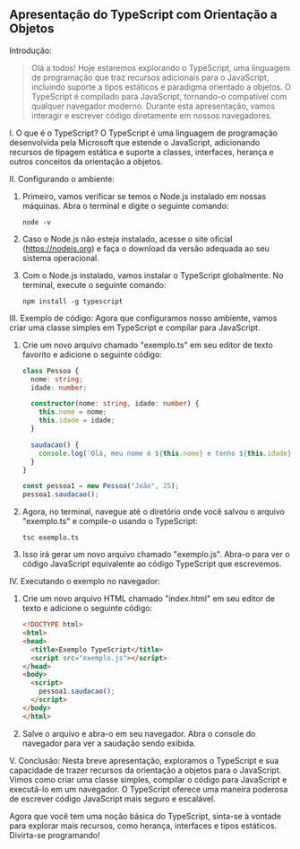 ## Apresentação do TypeScript com Orientação a Objetos

Introdução:
> Olá a todos! Hoje estaremos explorando o TypeScript, uma linguagem de programação que traz recursos adicionais para o JavaScript, incluindo suporte a tipos estáticos e paradigma orientado a objetos.
> O TypeScript é compilado para JavaScript, tornando-o compatível com qualquer navegador moderno. Durante esta apresentação, vamos interagir e escrever código diretamente em nossos navegadores.

I. O que é o TypeScript?
O TypeScript é uma   linguagem de programação desenvolvida pela Microsoft que estende o JavaScript, adicionando recursos de tipagem estática e suporte a classes, interfaces, herança e outros conceitos da orientação a objetos.

II. Configurando o ambiente:
1. Primeiro, vamos verificar se temos o Node.js instalado em nossas máquinas. Abra o terminal e digite o seguinte comando:
   ```
   node -v
   ```

2. Caso o Node.js não esteja instalado, acesse o site oficial (https://nodejs.org) e faça o download da versão adequada ao seu sistema operacional.

3. Com o Node.js instalado, vamos instalar o TypeScript globalmente. No terminal, execute o seguinte comando:
   ```
   npm install -g typescript
   ```

III. Exemplo de código:
Agora que configuramos nosso ambiente, vamos criar uma classe simples em TypeScript e compilar para JavaScript.

1. Crie um novo arquivo chamado "exemplo.ts" em seu editor de texto favorito e adicione o seguinte código:
   ```typescript
   class Pessoa {
     nome: string;
     idade: number;
   
     constructor(nome: string, idade: number) {
       this.nome = nome;
       this.idade = idade;
     }
   
     saudacao() {
       console.log(`Olá, meu nome é ${this.nome} e tenho ${this.idade} anos.`);
     }
   }
   
   const pessoa1 = new Pessoa("João", 25);
   pessoa1.saudacao();
   ```

2. Agora, no terminal, navegue até o diretório onde você salvou o arquivo "exemplo.ts" e compile-o usando o TypeScript:
   ```
   tsc exemplo.ts
   ```

3. Isso irá gerar um novo arquivo chamado "exemplo.js". Abra-o para ver o código JavaScript equivalente ao código TypeScript que escrevemos.

IV. Executando o exemplo no navegador:
1. Crie um novo arquivo HTML chamado "index.html" em seu editor de texto e adicione o seguinte código:
   ```html
   <!DOCTYPE html>
   <html>
   <head>
     <title>Exemplo TypeScript</title>
     <script src="exemplo.js"></script>
   </head>
   <body>
     <script>
       pessoa1.saudacao();
     </script>
   </body>
   </html>
   ```

2. Salve o arquivo e abra-o em seu navegador. Abra o console do navegador para ver a saudação sendo exibida.

V. Conclusão:
Nesta breve apresentação, exploramos o TypeScript e sua capacidade de trazer recursos da orientação a objetos para o JavaScript. Vimos como criar uma classe simples, compilar o código para JavaScript e executá-lo em um navegador. O TypeScript oferece uma maneira poderosa de escrever código JavaScript mais seguro e escalável.

Agora que você tem uma noção básica do TypeScript, sinta-se à vontade para explorar mais recursos, como herança, interfaces e tipos estáticos. Divirta-se programando!
